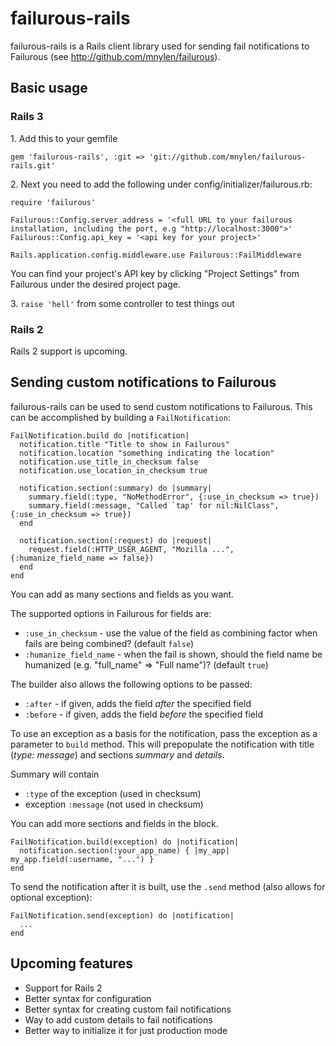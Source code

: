 # failurous-rails

failurous-rails is a Rails client library used for sending fail notifications to
Failurous (see http://github.com/mnylen/failurous).

## Basic usage

### Rails 3

1\. Add this to your gemfile

    gem 'failurous-rails', :git => 'git://github.com/mnylen/failurous-rails.git'

2\. Next you need to add the following under config/initializer/failurous.rb:
    
    require 'failurous'

    Failurous::Config.server_address = '<full URL to your failurous installation, including the port, e.g "http://localhost:3000">'
    Failurous::Config.api_key = '<api key for your project>'

    Rails.application.config.middleware.use Failurous::FailMiddleware
    
You can find your project's API key by clicking "Project Settings" from Failurous under the desired project page.

3\. `raise 'hell'` from some controller to test things out

### Rails 2

Rails 2 support is upcoming.


## Sending custom notifications to Failurous

failurous-rails can be used to send custom notifications to Failurous. This can be accomplished
by building a `FailNotification`:

    FailNotification.build do |notification|
      notification.title "Title to show in Failurous"
      notification.location "something indicating the location"
      notification.use_title_in_checksum false
      notification.use_location_in_checksum true
  
      notification.section(:summary) do |summary|
        summary.field(:type, "NoMethodError", {:use_in_checksum => true})
        summary.field(:message, "Called `tap' for nil:NilClass", {:use_in_checksum => true})
      end

      notification.section(:request) do |request|
        request.field(:HTTP_USER_AGENT, "Mozilla ...", {:humanize_field_name => false})
      end
    end
    

You can add as many sections and fields as you want.

The supported options in Failurous for fields are:

* `:use_in_checksum` - use the value of the field as combining factor when fails are being combined? (default `false`)
* `:humanize_field_name` - when the fail is shown, should the field name be humanized (e.g. "full_name" => "Full name")? (default `true`)

The builder also allows the following options to be passed:

* `:after` - if given, adds the field *after* the specified field
* `:before` - if given, adds the field *before* the specified field

To use an exception as a basis for the notification, pass the exception as a parameter to
`build` method. This will prepopulate the notification with title (_type: message_)
and sections _summary_ and _details_.

Summary will contain
* `:type` of the exception (used in checksum)
* exception `:message` (not used in checksum)

You can add more sections and fields in the block.

    FailNotification.build(exception) do |notification|
      notification.section(:your_app_name) { |my_app| my_app.field(:username, "...") }
    end

To send the notification after it is built, use the `.send` method (also allows for
optional exception):

    FailNotification.send(exception) do |notification|
      ...
    end                                        
                                                                                          
    
## Upcoming features

* Support for Rails 2
* Better syntax for configuration
* Better syntax for creating custom fail notifications
* Way to add custom details to fail notifications
* Better way to initialize it for just production mode
